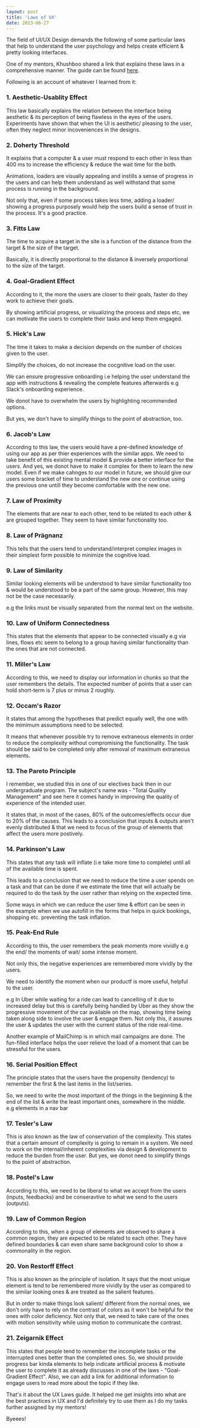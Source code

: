 ```yaml
---
layout: post
title: 'Laws of UX'
date: 2023-06-27
---
```


<p class="intro"><span class="dropcap">T</span>he field of UI/UX Design demands the following of some particular laws that help to understand the user psychology and helps create efficient & pretty looking interfaces.</p>

One of my mentors, Khushboo shared a link that explains these laws in a comprehensive manner.
The guide can be found [here]().

Following is an account of whatever I learned from it:

### 1. Aesthetic-Usablity Effect

This law basically explains the relation between the interface being aesthetic & its perception of being flawless in the eyes of the users. Experiments have shown that when the UI is aesthetic/ pleasing to the user, often they neglect minor incoveniences in the designs.

### 2. Doherty Threshold

It explains that a computer & a user must respond to each other in less than 400 ms to increase the efficiency & reduce the wait time for the both.

Animations, loaders are visually appealing and instills a sense of progress in the users and can help them understand as well withstand that some process is running in the background.

Not only that, even if some process takes less time, adding a loader/ showing a progress purposely would help the users build a sense of trust in the process. It's a good practice.

### 3. Fitts Law

The time to acquire a target in the site is a function of the distance from the target & the size of the target.

Basically, it is directly proportional to the distance & inversely proportional to the size of the target.

### 4. Goal-Gradient Effect

According to it, the more the users are closer to their goals, faster do they work to achieve their goals.

By showing artificial progress, or visualizing the process and steps etc, we can motivate the users to complete their tasks and keep them engaged.

### 5. Hick's Law

The time it takes to make a decision depends on the number of choices given to the user.

Simplify the choices, do not increase the cocgnitive load on the user.

We can ensure progressive onboarding i.e helping the user understand the app with instructions & revealing the complete features afterwards e.g Slack's onboarding experience.

We donot have to overwhelm the users by highlighting recommended options.

But yes, we don't have to simplify things to the point of abstraction, too.

### 6. Jacob's Law

According to this law, the users would have a pre-defined knowledge of using our app as per thier experiences with the similar apps. We need to take benefit of this existing mental model & provide a better interface for the users. And yes, we donot have to make it complex for them to learn the new model.
Even if we make cahnges to our model in future, we should give our users some bracket of time to understand the new one or continue using the previous one untill they become comfortable with the new one.

### 7. Law of Proximity

The elements that are near to each other, tend to be related to each other & are grouped together. They seem to have similar functionality too.

### 8. Law of Prägnanz

This tells that the users tend to understand/interpret complex images in their simplest form possible to minimize the cognitive load.

### 9. Law of Similarity

Similar looking elements will be understood to have similar functionality too & would be understood to be a part of the same group. However, this may not be the case necessarily.

e.g the links must be visually separated from the normal text on the website.

### 10. Law of Uniform Connectedness

This states that the elements that appear to be connected visually e.g via lines, flows etc seem to belong to a group having similar functionality than the ones that are not connected.

### 11. Miller's Law

According to this, we need to display our information in chunks so that the user remembers the details.
The expected number of points that a user can hold short-term is 7 plus or minus 2 roughly.

### 12. Occam's Razor

It states that among the hypotheses that predict equally well, the one with the mimimum assumptions need to be selected.

It means that whenever possible try to remove extraneous elements in order to reduce the complexity without compromising the functionality. The task should be said to be completed only after removal of maximum extraneous elements.

### 13. The Pareto Principle

I remember, we studied this in one of our electives back then in our undergraduate program. The subject's name was - "Total Quality Management" and see here it comes handy in improving the quality of experience of the intended user.

It states that, in most of the cases, 80% of the outcomes/effects occur due to 20% of the causes.
This leads to a conclusion that inputs & outputs aren't evenly distributed & that we need to focus of the group of elements that affect the users more postively.

### 14. Parkinson's Law

This states that any task will inflate (i.e take more time to complete) until all of the available time is spent.

This leads to a conclusion that we need to reduce the time a user spends on a task and that can be done if we estimate the time that will actually be required to do the task by the user rather than relying on the expected time.

Some ways in which we can reduce the user time & effort can be seen in the example when we use autofill in the forms that helps in quick bookings, shopping etc. preventing the task inflation.

### 15. Peak-End Rule

According to this, the user remembers the peak moments more vividly e.g the end/ the moments of wait/ some intense moment.

Not only this, the negative experiences are remembered more vividly by the users.

We need to identify the moment when our productf is more useful, helpful to the user.

e.g In Uber while waiting for a ride can lead to cancelling of it due to increased delay but this is carefully being handled by Uber as they show the progressive movement of the car available on the map, showing time being taken along side to involve the user & engage them. Not only this, it assures the user & updates the user with the current status of the ride real-time.

Another example of MailChimp is in which mail campaigns are done. The fun-filled interface helps the user relieve the load of a moment that can be stressful for the users.

### 16. Serial Position Effect

The principle states that the users have the propensity (tendency) to remember the first & the last items in the list/series.

So, we need to write the most important of the things in the beginning & the end of the list & write the least important ones, somewhere in the middle. e.g elements in a nav bar

### 17. Tesler's Law

This is also known as the law of conservation of the complexity. This states that a certain amount of complexity is going to remain in a system. We need to work on the internal/inherent complexities via design & development to reduce the burden from the user.
But yes, we donot need to simplify things to the point of abstraction.

### 18. Postel's Law

According to this, we need to be liberal to what we accept from the users (inputs, feedbacks) and be conseravtive to what we send to the users (outputs).

### 19. Law of Common Region

According to this, when a group of elements are observed to share a common region, they are expected to be related to each other. They have defined boundaries & can even share same background color to show a commonality in the region.

### 20. Von Restorff Effect

This is also known as the principle of isolation. It says that the most unique element is tend to be remembered more vividly by the user as compared to the similar looking ones & are treated as the salient features.

But in order to make things look salient/ different from the normal ones, we don't only have to rely on the contrast of colors as it won't be helpful for the ones with color deficiency. Not only that, we need to take care of the ones with motion sensitivity while using motion to communicate the contrast.

### 21. Zeigarnik Effect

This states that people tend to remember the incomplete tasks or the interrupted ones better than the completed ones. So, we should provide progress bar kinda elements to help indicate artificial process & motivate the user to complete it as already discusses in one of the laws - "Goal-Gradient Effect". Also, we can add a link for additional information to engage users to read more about the topic if they like.

That's it about the UX Laws guide. It helped me get insights into what are the best practices in UX and I'd definitely try to use them as I do my tasks further assigned by my mentors!

Byeees!
